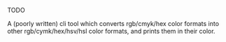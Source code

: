 TODO

A (poorly written) cli tool which converts rgb/cmyk/hex color formats into other rgb/cymk/hex/hsv/hsl color formats, and prints them in their color.

